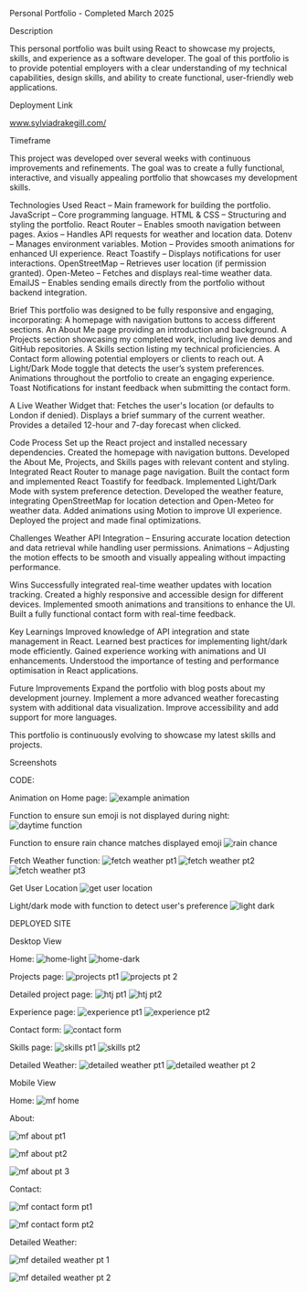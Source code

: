 Personal Portfolio - Completed March 2025


Description

This personal portfolio was built using React to showcase my projects, skills, and experience as a software developer. The goal of this portfolio is to provide potential employers with a clear understanding of my technical capabilities, design skills, and ability to create functional, user-friendly web applications.


Deployment Link

www.sylviadrakegill.com/ 


Timeframe

This project was developed over several weeks with continuous improvements and refinements. The goal was to create a fully functional, interactive, and visually appealing portfolio that showcases my development skills.


Technologies Used
React – Main framework for building the portfolio.
JavaScript – Core programming language.
HTML & CSS – Structuring and styling the portfolio.
React Router – Enables smooth navigation between pages.
Axios – Handles API requests for weather and location data.
Dotenv – Manages environment variables.
Motion – Provides smooth animations for enhanced UI experience.
React Toastify – Displays notifications for user interactions.
OpenStreetMap – Retrieves user location (if permission granted).
Open-Meteo – Fetches and displays real-time weather data.
EmailJS – Enables sending emails directly from the portfolio without backend integration.


Brief
This portfolio was designed to be fully responsive and engaging, incorporating:
A homepage with navigation buttons to access different sections.
An About Me page providing an introduction and background.
A Projects section showcasing my completed work, including live demos and GitHub repositories.
A Skills section listing my technical proficiencies.
A Contact form allowing potential employers or clients to reach out.
A Light/Dark Mode toggle that detects the user’s system preferences.
Animations throughout the portfolio to create an engaging experience.
Toast Notifications for instant feedback when submitting the contact form.

A Live Weather Widget that:
Fetches the user's location (or defaults to London if denied).
Displays a brief summary of the current weather.
Provides a detailed 12-hour and 7-day forecast when clicked.


Code Process
Set up the React project and installed necessary dependencies.
Created the homepage with navigation buttons.
Developed the About Me, Projects, and Skills pages with relevant content and styling.
Integrated React Router to manage page navigation.
Built the contact form and implemented React Toastify for feedback.
Implemented Light/Dark Mode with system preference detection.
Developed the weather feature, integrating OpenStreetMap for location detection and Open-Meteo for weather data.
Added animations using Motion to improve UI experience.
Deployed the project and made final optimizations.


Challenges
Weather API Integration – Ensuring accurate location detection and data retrieval while handling user permissions.
Animations – Adjusting the motion effects to be smooth and visually appealing without impacting performance.


Wins
Successfully integrated real-time weather updates with location tracking.
Created a highly responsive and accessible design for different devices.
Implemented smooth animations and transitions to enhance the UI.
Built a fully functional contact form with real-time feedback.


Key Learnings
Improved knowledge of API integration and state management in React.
Learned best practices for implementing light/dark mode efficiently.
Gained experience working with animations and UI enhancements.
Understood the importance of testing and performance optimisation in React applications.


Future Improvements
Expand the portfolio with blog posts about my development journey.
Implement a more advanced weather forecasting system with additional data visualization.
Improve accessibility and add support for more languages.

This portfolio is continuously evolving to showcase my latest skills and projects.

Screenshots

CODE:

Animation on Home page:
![example animation](https://github.com/user-attachments/assets/39a490df-5150-4f1f-aeb7-dffed664dcac)


Function to ensure sun emoji is not displayed during night:
![daytime function](https://github.com/user-attachments/assets/d61f7423-1b7d-4db4-a543-aa75b725a4a5)


Function to ensure rain chance matches displayed emoji
![rain chance](https://github.com/user-attachments/assets/3ebe34fa-62ed-4689-bf5a-1199e979d54e)


Fetch Weather function:
![fetch weather pt1](https://github.com/user-attachments/assets/252edbe4-7c5c-4ad9-8ed0-a621cfcf53f7)
![fetch weather pt2](https://github.com/user-attachments/assets/b3da41cf-f47b-4683-ba08-71c3808d6145)
![fetch weather pt3](https://github.com/user-attachments/assets/68bb830c-2d60-4d99-93d9-f0e16dd9899c)


Get User Location
![get user location ](https://github.com/user-attachments/assets/1eb21be0-ffd5-455b-8c04-ca7fc19c1dab)


Light/dark mode with function to detect user's preference
![light dark](https://github.com/user-attachments/assets/73f87cd5-bd20-4828-8355-1033e1edf491)


DEPLOYED SITE

Desktop View

Home:
![home-light](https://github.com/user-attachments/assets/e5d1de43-feee-45ec-999a-ced1fad792f0)
![home-dark](https://github.com/user-attachments/assets/dfc3bc4f-d42e-494c-9f16-61f903286c1a)


Projects page:
![projects pt1](https://github.com/user-attachments/assets/352b586c-439c-4c12-9f28-e4305cb41ab1)
![projects pt 2](https://github.com/user-attachments/assets/70dc76c5-409f-4669-a76a-fbb06731f16b)


Detailed project page:
![htj pt1](https://github.com/user-attachments/assets/e737d723-00ec-472e-af9a-4092c2e53fdb)
![htj pt2](https://github.com/user-attachments/assets/b476da21-e5c1-4f93-962b-33a27150f87a)


Experience page:
![experience pt1](https://github.com/user-attachments/assets/5539a8ba-b60e-4edf-989e-2bcaf0a40a30)
![experience pt2](https://github.com/user-attachments/assets/0f50a126-32b9-43f9-82fd-2d2c12dfbbc4)


Contact form:
![contact form](https://github.com/user-attachments/assets/089947c1-844d-45c6-9d68-b20585f22c78)


Skills page:
![skills pt1](https://github.com/user-attachments/assets/67d712bd-9ff9-4506-adf7-40721c1cc7b3)
![skills pt2](https://github.com/user-attachments/assets/f31f25d4-6d35-4c84-93b4-cf9083479fdf)


Detailed Weather:
![detailed weather pt1](https://github.com/user-attachments/assets/8cf03ba7-8953-4701-86a9-6ab598bc0548)
![detailed weather pt 2](https://github.com/user-attachments/assets/a39ba465-4e6a-43f3-8468-d75836d88713)


Mobile View

Home:
![mf home](https://github.com/user-attachments/assets/4a9e486f-6c58-4d99-85ea-c13fb901e323)


About:

![mf about pt1](https://github.com/user-attachments/assets/04e39479-9e4f-4bab-9f6b-51e1aa1ccc36)

![mf about pt2](https://github.com/user-attachments/assets/cb3f7614-457b-4623-a1d3-2634b40b9455)

![mf about pt 3](https://github.com/user-attachments/assets/7e28dec6-e4d7-49fb-bd6e-bde3015c0b2b)


Contact:

![mf contact form pt1](https://github.com/user-attachments/assets/676f2016-bce9-4ee2-ac56-b2c6a8bf96be)

![mf contact form pt2](https://github.com/user-attachments/assets/77a20055-1079-4cd6-b300-807efa50c001)


Detailed Weather:

![mf detailed weather pt 1](https://github.com/user-attachments/assets/93e886d9-eb2a-46ef-8dd3-71b821935cc7)

![mf detailed weather pt 2](https://github.com/user-attachments/assets/a9b39bde-4377-4859-9651-eb2b0788922a)
















